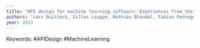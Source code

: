 ```yaml
---
title: "API design for machine learning software: Experiences from the scikit-learn project"
authors: "Lars Buitinck, Gilles Louppe, Mathieu Blondel, Fabian Pedregosa, Andreas Mueller, Olivier Grisel, Vlad Niculae, Peter Prettenhofer, Alexandre Gramfort, Jaques Grobler, Robert Layton, Jake Vanderplas, Arnaud Joly, Brian Holt, Gaël Varoquaux"
year: 2013
---
```


Keywords: #APIDesign #MachineLearning 
